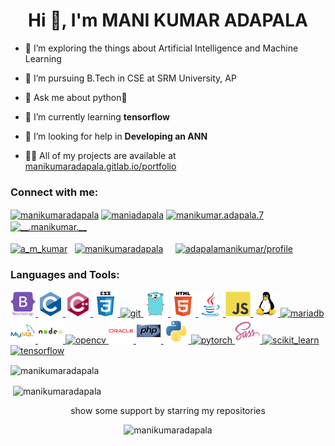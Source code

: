<h1 align="center">Hi 👋, I'm MANI KUMAR ADAPALA</h1>


- 📝 I’m exploring the things about Artificial Intelligence and Machine Learning

- 📖 I’m pursuing B.Tech in CSE at SRM University, AP

- 💬 Ask me about python🐍

- 🌱 I’m currently learning **tensorflow**

- 🤝 I’m looking for help in **Developing an ANN**

- 👨‍💻 All of my projects are available at [manikumaradapala.gitlab.io/portfolio](https://manikumaradapala.gitlab.io/portfolio/)

<h3 align="left">Connect with me:</h3>
<p align="left">
<a href="https://www.linkedin.com/in/manikumaradapala/" target="_blank"><img align="center" src="https://img.shields.io/badge/LinkedIn-0077B5?style=for-the-badge&logo=linkedin&logoColor=white" alt="manikumaradapala" height="30" width="100" /></a>
<a href="https://kaggle.com/maniadapala" target="_blank"><img align="center" src="https://img.shields.io/badge/k-Kaggle-blue" alt="maniadapala" height="30" width="100" /></a>
<a href="https://fb.com/manikumar.adapala.7" target="_blank"><img align="center" src="https://img.shields.io/badge/Facebook-1877F2?style=for-the-badge&logo=facebook&logoColor=white" alt="manikumar.adapala.7" height="30" width="100" /></a>
<a href="https://instagram.com/__.manikumar.__" target="_blank"><img align="center" src="https://img.shields.io/badge/Instagram-E4405F?style=for-the-badge&logo=instagram&logoColor=white" alt="__.manikumar.__" height="30" width="100" /></a> <br> <br>
<a href="https://www.codechef.com/users/a_m_kumar" target="_blank"><img align="center" src="https://media-exp1.licdn.com/dms/image/C4E0BAQHa1qrCZeWuFg/company-logo_200_200/0/1608567563220?e=2159024400&v=beta&t=cVgrn3CPIe2IuiARGTie_8S040Uz6y5nGieNbNTgUqw" alt="a_m_kumar" height="100" width="100" /></a> &nbsp;
<a href="https://www.hackerrank.com/manikumaradapala" target="_blank"><img align="center" src="https://pathrise-website-guide-wp.s3.us-west-1.amazonaws.com/guides/wp-content/uploads/2019/05/22174532/hackerrank-logo.jpg" alt="manikumaradapala" height="100" width="110" /></a> &nbsp; &nbsp;
<a href="https://auth.geeksforgeeks.org/user/adapalamanikumar/profile" target="_blank"><img align="center" src="https://cdn.cybrhome.com/media/website/live/icon/icon_geeksforgeeks.com.jpg" alt="adapalamanikumar/profile" height="100" width="100" /></a>
</p>

<h3 align="left">Languages and Tools:</h3>
<p align="left"> <a href="https://getbootstrap.com" target="_blank"> <img src="https://raw.githubusercontent.com/devicons/devicon/master/icons/bootstrap/bootstrap-plain-wordmark.svg" alt="bootstrap" width="40" height="40"/> </a> <a href="https://www.cprogramming.com/" target="_blank"> <img src="https://raw.githubusercontent.com/devicons/devicon/master/icons/c/c-original.svg" alt="c" width="40" height="40"/> </a> <a href="https://www.w3schools.com/cpp/" target="_blank"> <img src="https://raw.githubusercontent.com/devicons/devicon/master/icons/cplusplus/cplusplus-original.svg" alt="cplusplus" width="40" height="40"/> </a> <a href="https://www.w3schools.com/css/" target="_blank"> <img src="https://raw.githubusercontent.com/devicons/devicon/master/icons/css3/css3-original-wordmark.svg" alt="css3" width="40" height="40"/> </a> <a href="https://git-scm.com/" target="_blank"> <img src="https://www.vectorlogo.zone/logos/git-scm/git-scm-icon.svg" alt="git" width="40" height="40"/> </a> <a href="https://golang.org" target="_blank"> <img src="https://raw.githubusercontent.com/devicons/devicon/master/icons/go/go-original.svg" alt="go" width="40" height="40"/> </a> <a href="https://www.w3.org/html/" target="_blank"> <img src="https://raw.githubusercontent.com/devicons/devicon/master/icons/html5/html5-original-wordmark.svg" alt="html5" width="40" height="40"/> </a> <a href="https://www.java.com" target="_blank"> <img src="https://raw.githubusercontent.com/devicons/devicon/master/icons/java/java-original.svg" alt="java" width="40" height="40"/> </a> <a href="https://developer.mozilla.org/en-US/docs/Web/JavaScript" target="_blank"> <img src="https://raw.githubusercontent.com/devicons/devicon/master/icons/javascript/javascript-original.svg" alt="javascript" width="40" height="40"/> </a> <a href="https://www.linux.org/" target="_blank"> <img src="https://raw.githubusercontent.com/devicons/devicon/master/icons/linux/linux-original.svg" alt="linux" width="40" height="40"/> </a> <a href="https://mariadb.org/" target="_blank"> <img src="https://www.vectorlogo.zone/logos/mariadb/mariadb-icon.svg" alt="mariadb" width="40" height="40"/> </a> <a href="https://www.mysql.com/" target="_blank"> <img src="https://raw.githubusercontent.com/devicons/devicon/master/icons/mysql/mysql-original-wordmark.svg" alt="mysql" width="40" height="40"/> </a> <a href="https://nodejs.org" target="_blank"> <img src="https://raw.githubusercontent.com/devicons/devicon/master/icons/nodejs/nodejs-original-wordmark.svg" alt="nodejs" width="40" height="40"/> </a> <a href="https://opencv.org/" target="_blank"> <img src="https://www.vectorlogo.zone/logos/opencv/opencv-icon.svg" alt="opencv" width="40" height="40"/> </a> <a href="https://www.oracle.com/" target="_blank"> <img src="https://raw.githubusercontent.com/devicons/devicon/master/icons/oracle/oracle-original.svg" alt="oracle" width="40" height="40"/> </a> <a href="https://www.php.net" target="_blank"> <img src="https://raw.githubusercontent.com/devicons/devicon/master/icons/php/php-original.svg" alt="php" width="40" height="40"/> </a> <a href="https://www.python.org" target="_blank"> <img src="https://raw.githubusercontent.com/devicons/devicon/master/icons/python/python-original.svg" alt="python" width="40" height="40"/> </a> <a href="https://pytorch.org/" target="_blank"> <img src="https://www.vectorlogo.zone/logos/pytorch/pytorch-icon.svg" alt="pytorch" width="40" height="40"/> </a> <a href="https://sass-lang.com" target="_blank"> <img src="https://raw.githubusercontent.com/devicons/devicon/master/icons/sass/sass-original.svg" alt="sass" width="40" height="40"/> </a> <a href="https://scikit-learn.org/" target="_blank"> <img src="https://upload.wikimedia.org/wikipedia/commons/0/05/Scikit_learn_logo_small.svg" alt="scikit_learn" width="40" height="40"/> </a> <a href="https://www.tensorflow.org" target="_blank"> <img src="https://www.vectorlogo.zone/logos/tensorflow/tensorflow-icon.svg" alt="tensorflow" width="40" height="40"/> </a> </p>

<p><img align="center" src="https://github-readme-stats.vercel.app/api/top-langs?username=manikumaradapala&show_icons=true&locale=en&layout=compact&theme=dark" alt="manikumaradapala" /></p>

<p>&nbsp;<img align="center" src="https://github-readme-stats.vercel.app/api?username=manikumaradapala&show_icons=true&locale=en&theme=dark" alt="manikumaradapala" /></p>
<p align="center">show some support by starring my repositories</p>
<p align="center"> <img src="https://komarev.com/ghpvc/?username=manikumaradapala&label=Profile%20views&color=0e75b6&style=flat" alt="manikumaradapala" /> </p>
